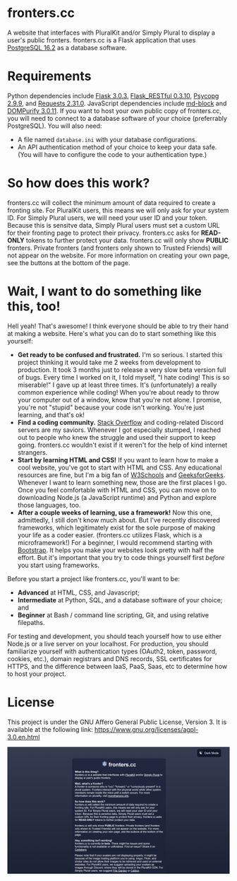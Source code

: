 # fronters.cc
A website that interfaces with PluralKit and/or Simply Plural to display a user's public fronters. fronters.cc is a Flask application that uses [PostgreSQL 16.2](https://www.postgresql.org/) as a database software. 

# Requirements
Python dependencies include [Flask 3.0.3](https://flask.palletsprojects.com/en/3.0.x/), [Flask_RESTful 0.3.10](https://flask-restful.readthedocs.io/en/latest/), [Psycopg 2.9.9](https://www.psycopg.org/docs/), and [Requests 2.31.0](https://requests.readthedocs.io/en/latest/). JavaScript dependencies include [md-block](https://md-block.verou.me/) and [DOMPurify 3.0.11](https://github.com/cure53/DOMPurify/releases/tag/3.0.11). If you want to host your own public copy of fronters.cc, you will need to connect to a database software of your choice (preferrably PostgreSQL). You will also need:
- A file named `database.ini` with your database configurations.
- An API authentication method of your choice to keep your data safe. (You will have to configure the code to your authentication type.)

# So how does this work?
fronters.cc will collect the minimum amount of data required to create a fronting site. For PluralKit users, this means we will only ask for your system ID. For Simply Plural users, we will need your user ID and your token.
Because this is sensitve data, Simply Plural users must set a custom URL for their fronting page to protect their privacy. fronters.cc asks for <strong>READ-ONLY</strong> tokens to further protect your data.
fronters.cc will only show <strong>PUBLIC</strong> fronters. Private fronters (and fronters only shown to Trusted Friends) will not appear on the website. For more information on creating your own page, see the buttons at the bottom of the page.</p>

# Wait, I want to do something like this, too!
Hell yeah! That's awesome! I think everyone should be able to try their hand at making a website. Here's what you can do to start something like this yourself:
- **Get ready to be confused and frustrated.** I'm so serious. I started this project thinking it would take me 2 weeks from development to production. It took 3 months just to release a very slow beta version full of bugs. Every time I worked on it, I told myself, "I hate coding! This is so miserable!" I gave up at least three times. It's (unfortunately) a really common experience while coding! When you're about ready to throw your computer out of a window, know that you're not alone. I promise, you're not "stupid" because your code isn't working. You're just learning, and that's ok!
- **Find a coding community.** [Stack Overflow](https://stackoverflow.com/questions) and coding-related Discord servers are my saviors. Whenever I got especially stumped, I reached out to people who knew the struggle and used their support to keep going. fronters.cc wouldn't exist if it weren't for the help of kind internet strangers.
- **Start by learning HTML and CSS!** If you want to learn how to make a cool website, you've got to start with HTML and CSS. Any educational resources are fine, but I'm a big fan of [W3Schools](https://www.w3schools.com/) and [GeeksforGeeks](https://www.geeksforgeeks.org/). Whenever I want to learn something new, those are the first places I go. Once you feel comfortable with HTML and CSS, you can move on to downloading Node.js (a JavaScript runtime) and Python and explore those languages, too.
- **After a couple weeks of learning, use a framework!** Now this one, admittedly, I still don't know much about. But I've recently discovered frameworks, which legitimately exist for the sole purpose of making your life as a coder easier. (fronters.cc utilizes Flask, which is a microframework!) For a beginner, I would recommend starting with [Bootstrap](https://getbootstrap.com/). It helps you make your websites look pretty with half the effort. But it's important that you try to code things yourself first *before* you start using frameworks.

Before you start a project like fronters.cc, you'll want to be:
- **Advanced** at HTML, CSS, and Javascript;
- **Intermediate** at Python, SQL, and a database software of your choice; and
- **Beginner** at Bash / command line scripting, Git, and using relative filepaths.

For testing and development, you should teach yourself how to use either Node.js or a live server on your localhost. For production, you should familiarize yourself with authentication types (OAuth2, token, password, cookies, etc.), domain registrars and DNS records, SSL certificates for HTTPS, and the difference between IaaS, PaaS, Saas, etc to determine how to host your project.

# License
This project is under the GNU Affero General Public License, Version 3. It is available at the following link: https://www.gnu.org/licenses/agpl-3.0.en.html

![Screenshot of the landing page](static/images/fronterscc-screenshot.png)
